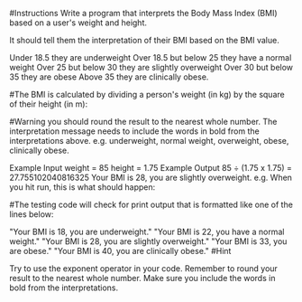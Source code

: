 #Instructions
Write a program that interprets the Body Mass Index (BMI) based on a user's weight and height.

It should tell them the interpretation of their BMI based on the BMI value.

Under 18.5 they are underweight
Over 18.5 but below 25 they have a normal weight
Over 25 but below 30 they are slightly overweight
Over 30 but below 35 they are obese
Above 35 they are clinically obese.


#The BMI is calculated by dividing a person's weight (in kg) by the square of their height (in m):



#Warning you should round the result to the nearest whole number. The interpretation message needs to include the words in bold from the interpretations above. e.g. underweight, normal weight, overweight, obese, clinically obese.

Example Input
weight = 85
height = 1.75
Example Output
85 ÷ (1.75 x 1.75) = 27.755102040816325
Your BMI is 28, you are slightly overweight.
e.g. When you hit run, this is what should happen:



#The testing code will check for print output that is formatted like one of the lines below:

"Your BMI is 18, you are underweight."
"Your BMI is 22, you have a normal weight."
"Your BMI is 28, you are slightly overweight."
"Your BMI is 33, you are obese."
"Your BMI is 40, you are clinically obese."
#Hint

Try to use the exponent operator in your code.
Remember to round your result to the nearest whole number.
Make sure you include the words in bold from the interpretations.
